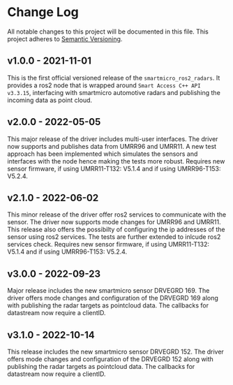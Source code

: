 # Change Log
All notable changes to this project will be documented in this file. This project adheres to [Semantic Versioning](http://semver.org/).
 
## v1.0.0 - 2021-11-01

This is the first official versioned release of the `smartmicro_ros2_radars`. It provides a ros2 node that is wrapped around `Smart Access C++ API v3.3.15`, interfacing with smartmicro automotive radars and publishing the incoming data as point cloud.

## v2.0.0 - 2022-05-05

This major release of the driver includes multi-user interfaces. The driver now supports and publishes data from UMRR96 and UMRR11.
A new test approach has been implemented which simulates the sensors and interfaces with the node hence making the tests more robust.
Requires new sensor firmware, if using UMRR11-T132: V5.1.4 and if using UMRR96-T153: V5.2.4.

## v2.1.0 - 2022-06-02

This minor release of the driver offer ros2 services to communicate with the sensor. The driver now supports mode changes for UMRR96 and UMRR11.
This release also offers the possibilty of configuring the ip addresses of the sensor using ros2 services. The tests are further extended to inlcude ros2 services check. Requires new sensor firmware, if using UMRR11-T132: V5.1.4 and if using UMRR96-T153: V5.2.4.

## v3.0.0 - 2022-09-23

Major release includes the new smartmicro sensor DRVEGRD 169. The driver offers mode changes and configuration of the DRVEGRD 169 along with publishing the radar targets as pointcloud data. The callbacks for datastream now require a clientID. 

## v3.1.0 - 2022-10-14

This release includes the new smartmicro sensor DRVEGRD 152. The driver offers mode changes and configuration of the DRVEGRD 152 along with publishing the radar targets as pointcloud data. The callbacks for datastream now require a clientID. 